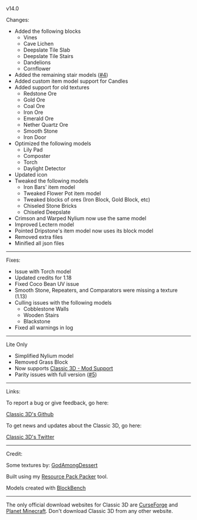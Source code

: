 v14.0

Changes:

- Added the following blocks
  - Vines
  - Cave Lichen
  - Deepslate Tile Slab
  - Deepslate Tile Stairs
  - Dandelions
  - Cornflower
- Added the remaining stair models ([#4](https://github.com/RyanGar46/Classic-3D/issues/4))
- Added custom item model support for Candles
- Added support for old textures
  - Redstone Ore
  - Gold Ore
  - Coal Ore
  - Iron Ore
  - Emerald Ore
  - Nether Quartz Ore
  - Smooth Stone
  - Iron Door
- Optimized the following models
  - Lily Pad
  - Composter
  - Torch
  - Daylight Detector
- Updated icon
- Tweaked the following models
  - Iron Bars' item model
  - Tweaked Flower Pot item model
  - Tweaked blocks of ores (Iron Block, Gold Block, etc)
  - Chiseled Stone Bricks
  - Chiseled Deepslate
- Crimson and Warped Nylium now use the same model
- Improved Lectern model
- Pointed Dripstone's item model now uses its block model
- Removed extra files
- Minified all json files


---

Fixes:

- Issue with Torch model
- Updated credits for 1.18
- Fixed Coco Bean UV issue
- Smooth Stone, Repeaters, and Comparators were missing a texture (1.13)
- Culling issues with the following models
  - Cobblestone Walls
  - Wooden Stairs
  - Blackstone
- Fixed all warnings in log

---

Lite Only

- Simplified Nylium model
- Removed Grass Block
- Now supports [Classic 3D - Mod Support](https://www.curseforge.com/minecraft/texture-packs/classic-3d-mod)
- Parity issues with full version ([#5](https://github.com/RyanGar46/Classic-3D/issues/5))

---

Links:

To report a bug or give feedback, go here:

[Classic 3D's Github](github.com/RyanGar46/Classic-3D/issues)

To get news and updates about the Classic 3D, go here:

[Classic 3D's Twitter](twitter.com/Classic_3D)

---

Credit:

Some textures by: [GodAmongDessert](instagram.com/godamongdessert/)

Built using my [Resource Pack Packer](https://github.com/RyanGar46/resource-pack-packer) tool.

Models created with [BlockBench](https://www.blockbench.net)

---

The only official download websites for Classic 3D are [CurseForge](https://www.curseforge.com/minecraft/texture-packs/classic-3d) and [Planet Minecraft](https://www.planetminecraft.com/texture-pack/classic-3d-4384051/). Don't download Classic 3D from any other website.
